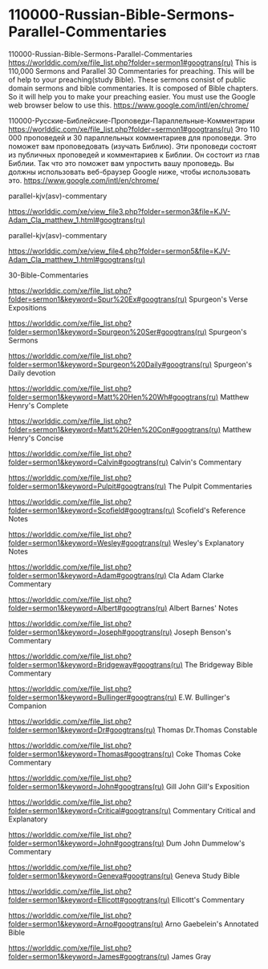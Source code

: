 # 110000-Russian-Bible-Sermons-Parallel-Commentaries
110000-Russian-Bible-Sermons-Parallel-Commentaries
https://worlddic.com/xe/file_list.php?folder=sermon1#googtrans(ru) 
This is 110,000 Sermons and Parallel 30 Commentaries for preaching. 
This will be of help to your preaching(study Bible). 
These sermons consist of public domain sermons and bible commentaries. 
It is composed of Bible chapters. 
So it will help you to make your preaching easier.
You must use the Google web browser below to use this.
https://www.google.com/intl/en/chrome/

110000-Русские-Библейские-Проповеди-Параллельные-Комментарии
https://worlddic.com/xe/file_list.php?folder=sermon1#googtrans(ru)
Это 110 000 проповедей и 30 параллельных комментариев для проповеди.
Это поможет вам проповедовать (изучать Библию).
Эти проповеди состоят из публичных проповедей и комментариев к Библии.
Он состоит из глав Библии.
Так что это поможет вам упростить вашу проповедь.
Вы должны использовать веб-браузер Google ниже, чтобы использовать это.
https://www.google.com/intl/en/chrome/


parallel-kjv(asv)-commentary

https://worlddic.com/xe/view_file3.php?folder=sermon3&file=KJV-Adam_Cla_matthew_1.html#googtrans(ru) 

parallel-kjv(asv)-commentary

https://worlddic.com/xe/view_file4.php?folder=sermon5&file=KJV-Adam_Cla_matthew_1.html#googtrans(ru)

30-Bible-Commentaries

 https://worlddic.com/xe/file_list.php?folder=sermon1&keyword=Spur%20Ex#googtrans(ru) Spurgeon's Verse Expositions 
 
 https://worlddic.com/xe/file_list.php?folder=sermon1&keyword=Spurgeon%20Ser#googtrans(ru) Spurgeon's Sermons 
 
 https://worlddic.com/xe/file_list.php?folder=sermon1&keyword=Spurgeon%20Daily#googtrans(ru) Spurgeon's Daily devotion 
 
 https://worlddic.com/xe/file_list.php?folder=sermon1&keyword=Matt%20Hen%20Wh#googtrans(ru) Matthew Henry's Complete 
 
 https://worlddic.com/xe/file_list.php?folder=sermon1&keyword=Matt%20Hen%20Con#googtrans(ru) Matthew Henry's Concise 


 https://worlddic.com/xe/file_list.php?folder=sermon1&keyword=Calvin#googtrans(ru) Calvin's Commentary  
 
 https://worlddic.com/xe/file_list.php?folder=sermon1&keyword=Pulpit#googtrans(ru) The Pulpit Commentaries 
 
 https://worlddic.com/xe/file_list.php?folder=sermon1&keyword=Scofield#googtrans(ru) Scofield's Reference Notes  
 
 https://worlddic.com/xe/file_list.php?folder=sermon1&keyword=Wesley#googtrans(ru) Wesley's Explanatory Notes 
 
 https://worlddic.com/xe/file_list.php?folder=sermon1&keyword=Adam#googtrans(ru) Cla Adam Clarke Commentary 
 

 https://worlddic.com/xe/file_list.php?folder=sermon1&keyword=Albert#googtrans(ru) Albert Barnes' Notes 
 
 https://worlddic.com/xe/file_list.php?folder=sermon1&keyword=Joseph#googtrans(ru) Joseph Benson's Commentary 
 
 https://worlddic.com/xe/file_list.php?folder=sermon1&keyword=Bridgeway#googtrans(ru) The Bridgeway Bible Commentary 
 
 https://worlddic.com/xe/file_list.php?folder=sermon1&keyword=Bullinger#googtrans(ru) E.W. Bullinger's Companion 
 
 https://worlddic.com/xe/file_list.php?folder=sermon1&keyword=Dr#googtrans(ru) Thomas Dr.Thomas Constable 
 
 
 https://worlddic.com/xe/file_list.php?folder=sermon1&keyword=Thomas#googtrans(ru) Coke Thomas Coke Commentary 
 
 https://worlddic.com/xe/file_list.php?folder=sermon1&keyword=John#googtrans(ru) Gill John Gill's Exposition 
 
 https://worlddic.com/xe/file_list.php?folder=sermon1&keyword=Critical#googtrans(ru) Commentary Critical and Explanatory 
 
 https://worlddic.com/xe/file_list.php?folder=sermon1&keyword=John#googtrans(ru) Dum John Dummelow's Commentary 
 
 https://worlddic.com/xe/file_list.php?folder=sermon1&keyword=Geneva#googtrans(ru) Geneva Study Bible 
 
 
 https://worlddic.com/xe/file_list.php?folder=sermon1&keyword=Ellicott#googtrans(ru) Ellicott's Commentary 
 
 https://worlddic.com/xe/file_list.php?folder=sermon1&keyword=Arno#googtrans(ru) Arno Gaebelein's Annotated Bible 
 
 https://worlddic.com/xe/file_list.php?folder=sermon1&keyword=James#googtrans(ru) James Gray 
 
 
